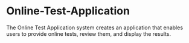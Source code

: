 # Online-Test-Application
The Online Test Application system creates an application that enables users to provide online tests, review them, and display the results.
